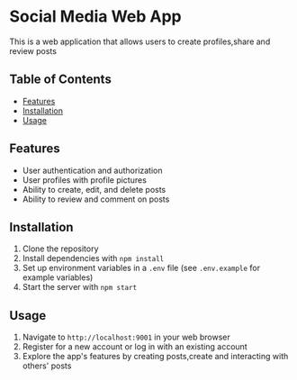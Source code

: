 # Social Media Web App

This is a web application that allows users to create profiles,share and review posts 

## Table of Contents

- [Features](#features)
- [Installation](#installation)
- [Usage](#usage)

## Features

- User authentication and authorization
- User profiles with profile pictures
- Ability to create, edit, and delete posts
- Ability to review and comment on posts

## Installation

1. Clone the repository
2. Install dependencies with `npm install`
3. Set up environment variables in a `.env` file (see `.env.example` for example variables)
4. Start the server with `npm start`

## Usage

1. Navigate to `http://localhost:9001` in your web browser
2. Register for a new account or log in with an existing account
3. Explore the app's features by creating posts,create and interacting with others' posts


